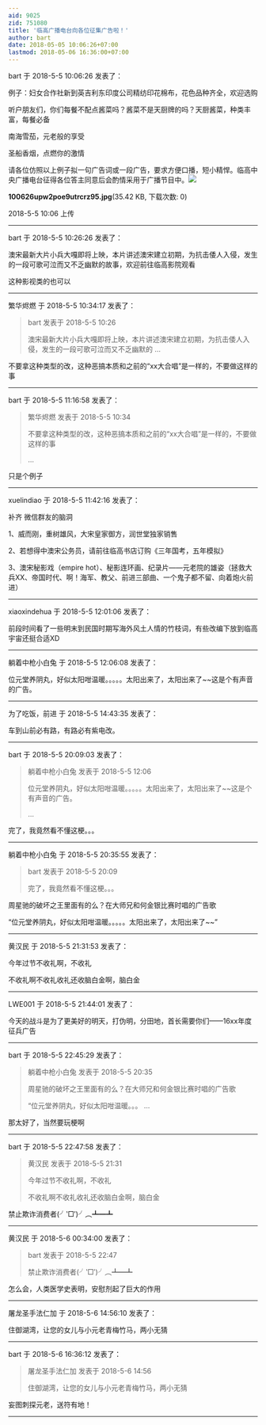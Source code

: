 ```yaml
---
aid: 9025
zid: 751080
title: '临高广播电台向各位征集广告啦！'
author: bart
date: 2018-05-05 10:06:26+07:00
lastmod: 2018-05-06 16:36:00+07:00
---
```


bart 于 2018-5-5 10:06:26 发表了：

例子：妇女合作社新到英吉利东印度公司精纺印花棉布，花色品种齐全，欢迎选购

听户朋友们，你们每餐不配点酱菜吗？酱菜不是天厨牌的吗？天厨酱菜，种类丰富，每餐必备

南海雪茄，元老般的享受

圣船香烟，点燃你的激情

请各位仿照以上例子拟一句广告词或一段广告，要求方便口播，短小精悍。临高中央广播电台征得各位答主同意后会酌情采用于广播节目中。![](https://cdn.jsdelivr.net/gh/lzjluzijie/beichao@main/static/img/100626upw2poe9utrcrz95.jpg)



**100626upw2poe9utrcrz95.jpg**(35.42 KB, 下载次数: 0)



2018-5-5 10:06 上传

---------

bart 于 2018-5-5 10:26:26 发表了：

澳宋最新大片小兵大嘎即将上映，本片讲述澳宋建立初期，为抗击倭人入侵，发生的一段可歌可泣而又不乏幽默的故事，欢迎前往临高影院观看

这种影视类的也可以

---------

繁华烬燃 于 2018-5-5 10:34:17 发表了：

> bart 发表于 2018-5-5 10:26
> 
> 澳宋最新大片小兵大嘎即将上映，本片讲述澳宋建立初期，为抗击倭人入侵，发生的一段可歌可泣而又不乏幽默的 ...



不要拿这种类型的改，这种恶搞本质和之前的“xx大合唱”是一样的，不要做这样的事

---------

bart 于 2018-5-5 11:16:58 发表了：

> 繁华烬燃 发表于 2018-5-5 10:34
> 
> 不要拿这种类型的改，这种恶搞本质和之前的“xx大合唱”是一样的，不要做这样的事
> 
> ...



只是个例子

---------

xuelindiao 于 2018-5-5 11:42:16 发表了：

补齐 微信群友的脑洞

1、威而刚，重树雄风，大宋皇家御方，润世堂独家销售

2、若想得中澳宋公务员，请前往临高书店订购《三年国考，五年模拟》

3、澳宋秘影戏（empire hot）、秘影连环画、纪录片——元老院的雄姿（拯救大兵XX、帝国时代、啊！海军、教父、前进三部曲、一个鬼子都不留、向着炮火前进）

---------

xiaoxindehua 于 2018-5-5 12:01:06 发表了：

前段时间看了一些明末到民国时期写海外风土人情的竹枝词，有些改编下放到临高宇宙还挺合适XD

---------

躺着中枪小白兔 于 2018-5-5 12:06:08 发表了：

位元堂养阴丸，好似太阳咁温暖。。。。。太阳出来了，太阳出来了~~这是个有声音的广告。

---------

为了吃饭，前进 于 2018-5-5 14:43:35 发表了：

车到山前必有路，有路必有紫电改。

---------

bart 于 2018-5-5 20:09:03 发表了：

> 躺着中枪小白兔 发表于 2018-5-5 12:06
> 
> 位元堂养阴丸，好似太阳咁温暖。。。。。太阳出来了，太阳出来了~~这是个有声音的广告。
> 
> ...



完了，我竟然看不懂这梗。。。

---------

躺着中枪小白兔 于 2018-5-5 20:35:55 发表了：

> bart 发表于 2018-5-5 20:09
> 
> 完了，我竟然看不懂这梗。。。



周星驰的破坏之王里面有的么？在大师兄和何金银比赛时唱的广告歌

“位元堂养阴丸，好似太阳咁温暖。。。。。太阳出来了，太阳出来了~~”

---------

黄汉民 于 2018-5-5 21:31:53 发表了：

今年过节不收礼啊，不收礼

不收礼啊不收礼收礼还收脑白金啊，脑白金

---------

LWE001 于 2018-5-5 21:44:01 发表了：

今天的战斗是为了更美好的明天，打伪明，分田地，首长需要你们——16xx年度征兵广告

---------

bart 于 2018-5-5 22:45:29 发表了：

> 躺着中枪小白兔 发表于 2018-5-5 20:35
> 
> 周星驰的破坏之王里面有的么？在大师兄和何金银比赛时唱的广告歌
> 
> “位元堂养阴丸，好似太阳咁温暖。。。 ...



那太好了，当然要玩梗啊

---------

bart 于 2018-5-5 22:47:58 发表了：

> 黄汉民 发表于 2018-5-5 21:31
> 
> 今年过节不收礼啊，不收礼
> 
> 不收礼啊不收礼收礼还收脑白金啊，脑白金



禁止欺诈消费者(╯‵□′)╯︵┻━┻

---------

黄汉民 于 2018-5-6 00:34:00 发表了：

> bart 发表于 2018-5-5 22:47
> 
> 禁止欺诈消费者(╯‵□′)╯︵┻━┻



怎么会，人类医学史表明，安慰剂起了巨大的作用

---------

屠龙圣手法仁加 于 2018-5-6 14:56:10 发表了：

住御湖湾，让您的女儿与小元老青梅竹马，两小无猜

---------

bart 于 2018-5-6 16:36:12 发表了：

> 屠龙圣手法仁加 发表于 2018-5-6 14:56
> 
> 住御湖湾，让您的女儿与小元老青梅竹马，两小无猜



妄图刺探元老，送符有地！

---------

